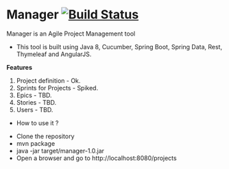 # Manager [![Build Status](https://travis-ci.org/marciomarinho/manager.svg?branch=master)](https://travis-ci.org/marciomarinho/manager)
Manager is an Agile Project Management tool

* This tool is built using Java 8, Cucumber, Spring Boot, Spring Data, Rest, Thymeleaf and AngularJS.

**Features**

1. Project definition - Ok.
2. Sprints for Projects - Spiked.
3. Epics - TBD.
4. Stories - TBD.
4. Users - TBD.

* How to use it ?

- Clone the repository
- mvn package
- java -jar target/manager-1.0.jar
- Open a browser and go to http://localhost:8080/projects